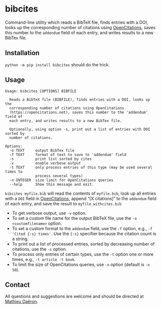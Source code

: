 # bibcites

Command-line utility which reads a BibTeX file, finds entries with a DOI, looks up the corresponding number of citations using [OpenCitations], saves this number to the `addendum` field of each entry, and writes results to a new BibTex file.

## Installation

`python -m pip install bibcites` should do the trick.

## Usage

````
Usage: bibcites [OPTIONS] BIBFILE

  Reads a BibTeX file (BIBFILE), finds entries with a DOI, looks up the
  corresponding number of citations using OpenCitations
  (https://opencitations.net), saves this number to the 'addendum' field of
  each entry, and writes results to a new BibTex file.

  Optionally, using option -s, print out a list of entries with DOI sorted by
  number of citations.

Options:
  -o TEXT     output BibTex file
  -f TEXT     format of text to save to 'addendum' field
  -s          print list sorted by cites
  -v          enable verbose output
  -t TEXT     only process entries of this type (may be used several times to
              process several types)
  -n INTEGER  size limit for OpenCitations queries
  --help      Show this message and exit.
````

`bibcites myfile.bib` will read the contents of `myfile.bib`, look up all entries with a `DOI` field in [OpenCitations], append “[X citations]” to the `addendum` field of each entry, and save the result to `myfile_withcites.bib`

* To get verbose output, use `-v` option.
* To set a custom file name for the output BibTeX file, use the `-o <customfilename>` option.
* To set a custom format to the `addendum` field, use the `-f` option, e.g., `-f 'Cited {:s} times'`. Use the `{:s}` specifier because the citation count is a string.
* To print out a list of processed entries, sorted by decreasing number of citations, use the `-s` option.
* To process only entries of certain types, use the `-t` option one or more times, e.g., `-t article -t book`.
* To limit the size of OpenCitations queries, use `-n` option (default is `-n 50`).


## Contact

All questions and suggestions are welcome and should be directed at [Mathieu Daëron](mailto:daeron@lsce.ipsl.fr?subject=[D47crunch]).

[OpenCitations]: (https://opencitations.net)
